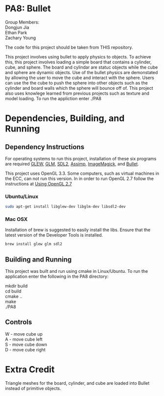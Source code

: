 # PA8: Bullet
Group Members:  
Dongjun Jia  
Ethan Park  
Zachary Young 

The code for this project should be taken from THIS repository. 

This project involves using bullet to apply physics to objects. To achieve this, this project involves loading a simple board that contains a cylinder, cube, and sphere. The board and cylindar are statuc objects while the cube and sphere are dynamic objects. Use of the bullet physics are demonstated by allowing the user to move the cube and interact with the sphere. Users can use the the cube to push the sphere into other objects such as the cylinder and board walls which the sphere will bounce off of. This project also uses knowlege learned from previous projects such as texture and model loading. To run the appliction enter ./PA8

# Dependencies, Building, and Running

## Dependency Instructions
For operating systems to run this project, installation of these six programs are required [GLEW](http://glew.sourceforge.net/), [GLM](http://glm.g-truc.net/0.9.7/index.html), [SDL2](https://wiki.libsdl.org/Tutorials), [Assimp](http://assimp.sourceforge.net/main_downloads.html), [ImageMagick](https://sourceforge.net/projects/imagemagick/), and [Bullet](https://pybullet.org/wordpress/).

This project uses OpenGL 3.3. Some computers, such as virtual machines in the ECC, can not run this version. In in order to run OpenGL 2.7 follow the instructions at [Using OpenGL 2.7](https://github.com/HPC-Vis/computer-graphics/wiki/Using-OpenGL-2.7)

### Ubuntu/Linux
```bash
sudo apt-get install libglew-dev libglm-dev libsdl2-dev
```

### Mac OSX
Installation of brew is suggested to easily install the libs. Ensure that the latest version of the Developer Tools is installed.
```bash
brew install glew glm sdl2
```

## Building and Running
This project was built and run using cmake in Linux/Ubuntu. To run the application enter the following in the PA8 directory:

mkdir build  
cd build  
cmake ..  
make  
./PA8 

## Controls
W	- move cube up  
A	- move cube left  
S	- move cube down  
D	- move cube right  

# Extra Credit
Triangle meshes for the board, cylinder, and cube are loaded into Bullet instead of primitive objects.
